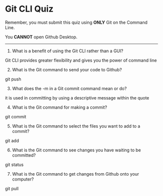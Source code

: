 # Git CLI Quiz

Remember, you must submit this quiz using __ONLY__ Git on the Command Line. 

You __CANNOT__ open Github Desktop.

---

1. What is a benefit of using the Git CLI rather than a GUI?

<!-- Write your answer here -->Git CLI provides greater flexibility and gives you the power of command line

2. What is the Git command to send your code to Github?

<!-- Write your answer here -->git push

3. What does the -m in a Git commit command mean or do?

<!-- Write your answer here -->it is used in committing by using a descriptive message within the quote

4. What is the Git command for making a commit?

<!-- Write your answer here -->git commit

5. What is the Git command to select the files you want to add to a commit?

<!-- Write your answer here -->git add

6. What is the Git command to see changes you have waiting to be committed?

<!-- Write your answer here -->git status

7. What is the Git command to get changes from Github onto your computer?

<!-- Write your answer here -->
git pull